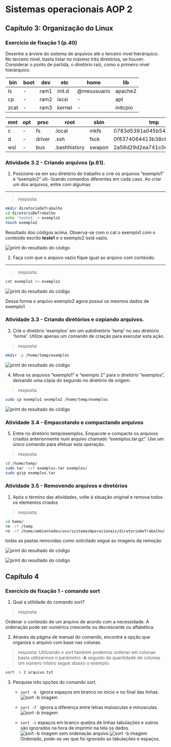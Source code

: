# Sistemas operacionais AOP 2

## Capítulo 3: Organização do Linux

### Exercício de fixação 1 (p.40)

Desenhe a árvore do sistema de arquivos até o terceiro nível hierárquico. No terceiro nível,
basta listar no máximo três diretórios, se houver. Considerar o ponto de partida, o diretório
raiz, como o primeiro nível hierárquico.

| bin  | boot | dev   | etc    | home        | lib      |
|------|------|-------|--------|------------|----------|
| ls   | -    | ram1  | init.d | @meuusuario | apache2  |
| cp   | -    | ram2  | iscsi  | -          | apt      |
| zcat | -    | ram3  | kernel | -          | initcpio |


| mnt | opt      | proc        | root   | sbin | tmp               | usr      | var      |
|-----|---------|-------------|--------|------|-------------------|---------|---------|
| c   | -       | fs          | .local | mkfs | 0783d5391a045b54825c5be00 | bin     | backups |
| d   | -       | driver      | .ssh   | fsck | 0f8374064413b38c6c89fd200 | lib     | cache   |
| wsl | -       | bus         | .bashhistory | swapon | 2a56d29d2ea741c0c4eda9400 | include | opt     |

### Atividade 3.2 - Criando arquivos (p.61).
1. Posicione-se em seu diretório de trabalho e crie os arquivos “exemplo1” e “exemplo2” uti-
lizando comandos diferentes em cada caso. Ao criar um dos arquivos, entre com algumas

---

> resposta:

~~~bash
mkdir diretorioDeTrabalho
cd diretorioDeTrabalho
echo 'teste1' > exemplo1
touch exemplo2
~~~

Resultado dos códigos acima. Observa-se com o cat o exemplo1 com o conteúdo escrito __teste1__ e o exemplo2 está vazio.

![print do resultado do código](assets/3.2%20p.61%20N1.jpg)

2. Faça com que o arquivo vazio fique igual ao arquivo com conteúdo.

---

>resposta:

~~~bash
cat exemplo1 >> exemplo2
~~~

![print do resultado do código](assets/3.2%20p.61%20N2.jpg)

Dessa forma o arquivo exemplo2 agora possui os mesmos dados de exemplo1

### Atividade 3.3 - Criando diretórios e copiando arquivos.

3. Crie o diretório 'exemplos' em um subdiretório 'temp' no seu diretório 'home'. Utilize apenas um comando de criação para executar esta ação.

> resposta:

~~~bash
mkdir -p /home/temp/exemplos
~~~

![print do resultado do código](assets/3.3%20p.61%20N3.jpg)

4. Mova os arquivos “exemplo1” e “exemplo 2” para o diretório “exemplos”, deixando uma
cópia do segundo no diretório de origem.

> resposta:

~~~bash
sudo cp exemplo1 exemplo2 /home/temp/exemplos
~~~

![print do resultado do código](assets/3.3%20p.61%20N4.jpg)

### Atividade 3.4 - Empacotando e compactando arquivos

5. Entre no diretório temp/exemplos. Empacote e compacte os arquivos criados anteriormente num arquivo chamado “exemplos.tar.gz”. Use um único comando para efetuar esta operação.

>resposta:
~~~bash
cd /home/temp/
sudo tar -cvf exemplos.tar exemplos/
sudo gzip exemplos.tar
~~~

### Atividade 3.5 - Removendo arquivos e diretórios

1. Após o término das atividades, volte à situação original e remova todos os elementos criados

> resposta:

~~~bash
cd home/
rm -rf /temp
rm -rf /home/ambientedev/uvv/sistemasOperacionais/diretorioDeTrabalho/
~~~

todas as pastas removidas como solicitado segue as imagens da remoção

![print do resultado do código](assets/3.5%20N1.jpg)

![print do resultado do código](assets/3.5%20N1%20img2.jpg)

## Capítulo 4

### Exercício de fixação 1 - comando sort

1. Qual a utilidade do comando sort?
> resposta:

Ordenar o conteúdo de um arquivo de acordo com a necessidade. A ordenação pode ser numérica crescente ou decrescente ou alfabética.

2. Através da página de manual do comando, encontre a opção que organiza o arquivo com
base nas colunas.

> resposta:
Utilizando o sort também podemos ordenar em colunas basta utilizarmos o parâmetro __-k__ seguido da quantidade de colunas um número inteiro segue abaixo o exemplo:

~~~bash
sort -k 2 arquivo.txt
~~~

3. Pesquise três opções do comando sort.

	* `sort -b ` ignora espaços em branco no inicio e no final das linhas.
	![sort -b imagem](assets/4%20p.68%20N3.jpg)

	* `sort -f ` ignora a diferença entre letras maiusculas e minusculas
	![sort -b imagem](assets/4%20p.68%20N3%20img2.jpg)

	* `sort -i` espaços em branco quebra de linhas tabulações e outros são ignorados na hora de imprimir na tela os dados.
		![sort -b imagem](assets/arquivo%20com%20tabulações%20e%20espaços.jpg)
		sem ordenação arquivo
		![sort -b imagem](assets/arquivo%20com%20tabulações%20e%20espaços.jpg)
		Ordenado, pode-se ver que foi ignorado as tabulações e espaços.